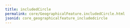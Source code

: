 ```yaml
---
title: includedCircle
permalink: core/GeographicalFeature.includedCircle.html
jsonid: core_geographicalfeature_includedcircle
---
```

